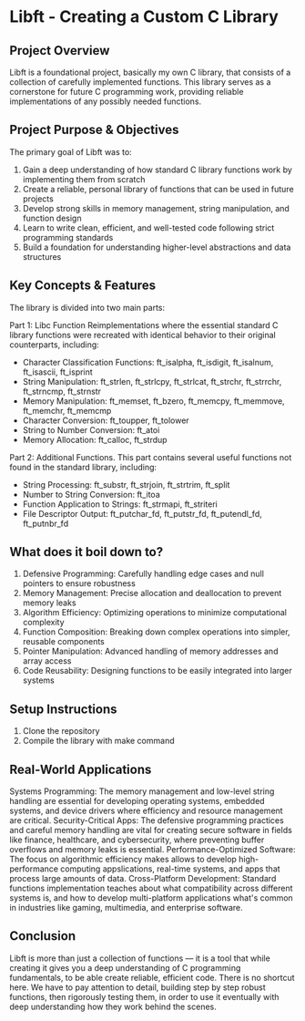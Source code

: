 # Libft - Creating a Custom C Library
## Project Overview
Libft is a foundational project, basically my own C library, that consists of a collection of carefully implemented functions. This library serves as a cornerstone for future C programming work, providing reliable implementations of any possibly needed functions.
## Project Purpose & Objectives
The primary goal of Libft was to:
1. Gain a deep understanding of how standard C library functions work by implementing them from scratch
2. Create a reliable, personal library of functions that can be used in future projects
3. Develop strong skills in memory management, string manipulation, and function design
4. Learn to write clean, efficient, and well-tested code following strict programming standards
5. Build a foundation for understanding higher-level abstractions and data structures

## Key Concepts & Features
The library is divided into two main parts:

Part 1: Libc Function Reimplementations where the essential standard C library functions were recreated with identical behavior to their original counterparts, including:
- Character Classification Functions: ft_isalpha, ft_isdigit, ft_isalnum, ft_isascii, ft_isprint
- String Manipulation: ft_strlen, ft_strlcpy, ft_strlcat, ft_strchr, ft_strrchr, ft_strncmp, ft_strnstr
- Memory Manipulation: ft_memset, ft_bzero, ft_memcpy, ft_memmove, ft_memchr, ft_memcmp
- Character Conversion: ft_toupper, ft_tolower
- String to Number Conversion: ft_atoi
- Memory Allocation: ft_calloc, ft_strdup

Part 2: Additional Functions.
This part contains several useful functions not found in the standard library, including:
- String Processing: ft_substr, ft_strjoin, ft_strtrim, ft_split
- Number to String Conversion: ft_itoa
- Function Application to Strings: ft_strmapi, ft_striteri
- File Descriptor Output: ft_putchar_fd, ft_putstr_fd, ft_putendl_fd, ft_putnbr_fd

## What does it boil down to?
1. Defensive Programming: Carefully handling edge cases and null pointers to ensure robustness
2. Memory Management: Precise allocation and deallocation to prevent memory leaks
3. Algorithm Efficiency: Optimizing operations to minimize computational complexity
4. Function Composition: Breaking down complex operations into simpler, reusable components
5. Pointer Manipulation: Advanced handling of memory addresses and array access
6. Code Reusability: Designing functions to be easily integrated into larger systems

## Setup Instructions
1. Clone the repository
2. Compile the library with make command

## Real-World Applications
Systems Programming: The memory management and low-level string handling are essential for developing operating systems, embedded systems, and device drivers where efficiency and resource management are critical.
Security-Critical Apps: The defensive programming practices and careful memory handling are vital for creating secure software in fields like finance, healthcare, and cybersecurity, where preventing buffer overflows and memory leaks is essential.
Performance-Optimized Software: The focus on algorithmic efficiency makes allows to develop high-performance computing appslications, real-time systems, and apps that process large amounts of data.
Cross-Platform Development: Standard functions implementation teaches about what compatibility across different systems is, and how to develop multi-platform applications what's common in industries like gaming, multimedia, and enterprise software.

## Conclusion
Libft is more than just a collection of functions — it is a tool that while creating it gives you a deep understanding of C programming fundamentals, to be able create reliable, efficient code.
There is no shortcut here. We have to pay attention to detail, building step by step robust functions, then rigorously testing them, in order to use it eventually with deep understanding how they work behind the scenes.
